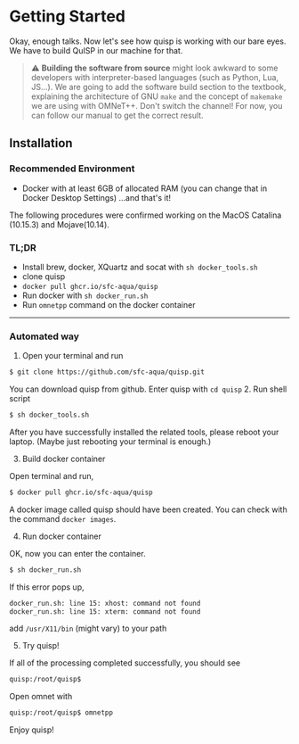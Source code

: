 # Getting Started

Okay, enough talks. Now let's see how quisp is working with our bare eyes. We have to build QuISP in our machine for that.

> :warning: **Building the software from source** might look awkward to some developers with interpreter-based languages (such as Python, Lua, JS...). We are going to add the software build section to the textbook, explaining the architecture of GNU `make` and the concept of `makemake` we are using with OMNeT++. Don't switch the channel! For now, you can follow our manual to get the correct result.

## Installation

### Recommended Environment
- Docker with at least 6GB of allocated RAM (you can change that in Docker Desktop Settings)
...and that's it!

The following procedures were confirmed working on the MacOS Catalina (10.15.3) and Mojave(10.14).

### TL;DR
- Install brew, docker, XQuartz and socat with `sh docker_tools.sh`
- clone quisp
- `docker pull ghcr.io/sfc-aqua/quisp`
- Run docker with `sh docker_run.sh`
- Run `omnetpp` command on the docker container

---

### Automated way

1. Open your terminal and run

```zsh
$ git clone https://github.com/sfc-aqua/quisp.git
```

You can download quisp from github.
Enter quisp with `cd quisp`
2. Run shell script

```zsh
$ sh docker_tools.sh
```

After you have successfully installed the related tools, please reboot your laptop. (Maybe just rebooting your terminal is enough.)

3. Build docker container

Open terminal and run,

```zsh
$ docker pull ghcr.io/sfc-aqua/quisp
```

A docker image called quisp should have been created. You can check with the command `docker images`.

4. Run docker container

OK, now you can enter the container.

```zsh
$ sh docker_run.sh
```

If this error pops up,
```zsh
docker_run.sh: line 15: xhost: command not found
docker_run.sh: line 15: xterm: command not found
```
add `/usr/X11/bin` (might vary) to your path

5. Try quisp!

If all of the processing completed successfully, you should see

```zsh
quisp:/root/quisp$
```

Open omnet with

```zsh
quisp:/root/quisp$ omnetpp
```

Enjoy quisp!

